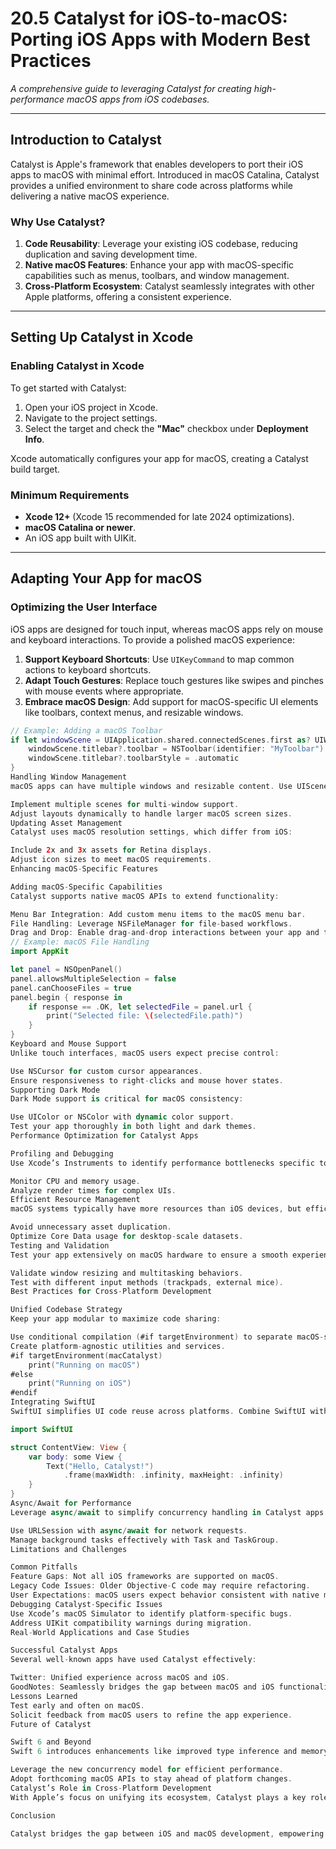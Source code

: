 # 20.5 Catalyst for iOS-to-macOS: Porting iOS Apps with Modern Best Practices

*A comprehensive guide to leveraging Catalyst for creating high-performance macOS apps from iOS codebases.*

---

## Introduction to Catalyst
Catalyst is Apple's framework that enables developers to port their iOS apps to macOS with minimal effort. Introduced in macOS Catalina, Catalyst provides a unified environment to share code across platforms while delivering a native macOS experience.

### Why Use Catalyst?
1. **Code Reusability**: Leverage your existing iOS codebase, reducing duplication and saving development time.
2. **Native macOS Features**: Enhance your app with macOS-specific capabilities such as menus, toolbars, and window management.
3. **Cross-Platform Ecosystem**: Catalyst seamlessly integrates with other Apple platforms, offering a consistent experience.

---

## Setting Up Catalyst in Xcode

### Enabling Catalyst in Xcode
To get started with Catalyst:
1. Open your iOS project in Xcode.
2. Navigate to the project settings.
3. Select the target and check the **"Mac"** checkbox under **Deployment Info**.

Xcode automatically configures your app for macOS, creating a Catalyst build target.

### Minimum Requirements
- **Xcode 12+** (Xcode 15 recommended for late 2024 optimizations).
- **macOS Catalina or newer**.
- An iOS app built with UIKit.

---

## Adapting Your App for macOS

### Optimizing the User Interface
iOS apps are designed for touch input, whereas macOS apps rely on mouse and keyboard interactions. To provide a polished macOS experience:
1. **Support Keyboard Shortcuts**: Use `UIKeyCommand` to map common actions to keyboard shortcuts.
2. **Adapt Touch Gestures**: Replace touch gestures like swipes and pinches with mouse events where appropriate.
3. **Embrace macOS Design**: Add support for macOS-specific UI elements like toolbars, context menus, and resizable windows.

```swift
// Example: Adding a macOS Toolbar
if let windowScene = UIApplication.shared.connectedScenes.first as? UIWindowScene {
    windowScene.titlebar?.toolbar = NSToolbar(identifier: "MyToolbar")
    windowScene.titlebar?.toolbarStyle = .automatic
}
Handling Window Management
macOS apps can have multiple windows and resizable content. Use UIScene to manage these scenarios:

Implement multiple scenes for multi-window support.
Adjust layouts dynamically to handle larger macOS screen sizes.
Updating Asset Management
Catalyst uses macOS resolution settings, which differ from iOS:

Include 2x and 3x assets for Retina displays.
Adjust icon sizes to meet macOS requirements.
Enhancing macOS-Specific Features

Adding macOS-Specific Capabilities
Catalyst supports native macOS APIs to extend functionality:

Menu Bar Integration: Add custom menu items to the macOS menu bar.
File Handling: Leverage NSFileManager for file-based workflows.
Drag and Drop: Enable drag-and-drop interactions between your app and the macOS environment.
// Example: macOS File Handling
import AppKit

let panel = NSOpenPanel()
panel.allowsMultipleSelection = false
panel.canChooseFiles = true
panel.begin { response in
    if response == .OK, let selectedFile = panel.url {
        print("Selected file: \(selectedFile.path)")
    }
}
Keyboard and Mouse Support
Unlike touch interfaces, macOS users expect precise control:

Use NSCursor for custom cursor appearances.
Ensure responsiveness to right-clicks and mouse hover states.
Supporting Dark Mode
Dark Mode support is critical for macOS consistency:

Use UIColor or NSColor with dynamic color support.
Test your app thoroughly in both light and dark themes.
Performance Optimization for Catalyst Apps

Profiling and Debugging
Use Xcode’s Instruments to identify performance bottlenecks specific to macOS:

Monitor CPU and memory usage.
Analyze render times for complex UIs.
Efficient Resource Management
macOS systems typically have more resources than iOS devices, but efficiency remains important:

Avoid unnecessary asset duplication.
Optimize Core Data usage for desktop-scale datasets.
Testing and Validation
Test your app extensively on macOS hardware to ensure a smooth experience:

Validate window resizing and multitasking behaviors.
Test with different input methods (trackpads, external mice).
Best Practices for Cross-Platform Development

Unified Codebase Strategy
Keep your app modular to maximize code sharing:

Use conditional compilation (#if targetEnvironment) to separate macOS-specific code.
Create platform-agnostic utilities and services.
#if targetEnvironment(macCatalyst)
    print("Running on macOS")
#else
    print("Running on iOS")
#endif
Integrating SwiftUI
SwiftUI simplifies UI code reuse across platforms. Combine SwiftUI with Catalyst for modern, adaptive interfaces.

import SwiftUI

struct ContentView: View {
    var body: some View {
        Text("Hello, Catalyst!")
            .frame(maxWidth: .infinity, maxHeight: .infinity)
    }
}
Async/Await for Performance
Leverage async/await to simplify concurrency handling in Catalyst apps:

Use URLSession with async/await for network requests.
Manage background tasks effectively with Task and TaskGroup.
Limitations and Challenges

Common Pitfalls
Feature Gaps: Not all iOS frameworks are supported on macOS.
Legacy Code Issues: Older Objective-C code may require refactoring.
User Expectations: macOS users expect behavior consistent with native macOS apps.
Debugging Catalyst-Specific Issues
Use Xcode’s macOS Simulator to identify platform-specific bugs.
Address UIKit compatibility warnings during migration.
Real-World Applications and Case Studies

Successful Catalyst Apps
Several well-known apps have used Catalyst effectively:

Twitter: Unified experience across macOS and iOS.
GoodNotes: Seamlessly bridges the gap between macOS and iOS functionality.
Lessons Learned
Test early and often on macOS.
Solicit feedback from macOS users to refine the app experience.
Future of Catalyst

Swift 6 and Beyond
Swift 6 introduces enhancements like improved type inference and memory management, which streamline Catalyst development:

Leverage the new concurrency model for efficient performance.
Adopt forthcoming macOS APIs to stay ahead of platform changes.
Catalyst’s Role in Cross-Platform Development
With Apple’s focus on unifying its ecosystem, Catalyst plays a key role in future-proofing apps for macOS, iOS, visionOS, and beyond.

Conclusion

Catalyst bridges the gap between iOS and macOS development, empowering developers to create high-performance desktop apps with minimal overhead. By following best practices and embracing macOS-specific features, you can deliver seamless, cross-platform experiences for users across the Apple ecosystem.
